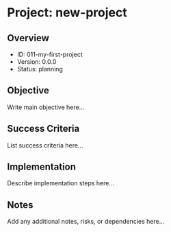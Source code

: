 # Project: new-project
## Overview
- ID: 011-my-first-project
- Version: 0.0.0
- Status: planning
## Objective
Write main objective here...
## Success Criteria
List success criteria here...
## Implementation
Describe implementation steps here...
## Notes
Add any additional notes, risks, or dependencies here...
